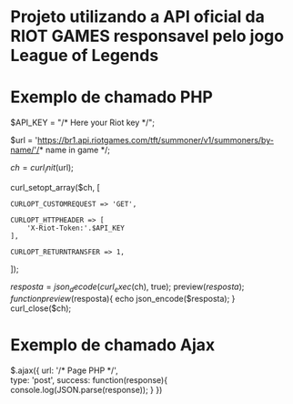# Projeto utilizando a API oficial da RIOT GAMES responsavel pelo jogo League of Legends

# Exemplo de chamado PHP

$API_KEY = "/* Here your Riot key */";

$url = 'https://br1.api.riotgames.com/tft/summoner/v1/summoners/by-name/'/* name in game */;

$ch = curl_init($url);

curl_setopt_array($ch, [

    CURLOPT_CUSTOMREQUEST => 'GET',

    CURLOPT_HTTPHEADER => [
        'X-Riot-Token:'.$API_KEY
    ],

    CURLOPT_RETURNTRANSFER => 1,
]);

$resposta = json_decode(curl_exec($ch), true);
preview($resposta);
function preview($resposta){
    echo json_encode($resposta);
}
curl_close($ch);

# Exemplo de chamado Ajax

$.ajax({
    url: '/* Page PHP */',                        
    type: 'post',
    success: function(response){
        console.log(JSON.parse(response));
    }
  })

